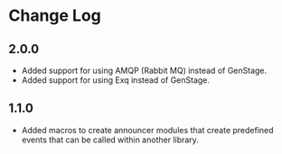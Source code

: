# Change Log #

## 2.0.0 ##

* Added support for using AMQP (Rabbit MQ) instead of GenStage.
* Added support for using Exq instead of GenStage.

## 1.1.0 ##

* Added macros to create announcer modules that create predefined events that can be called within another library.